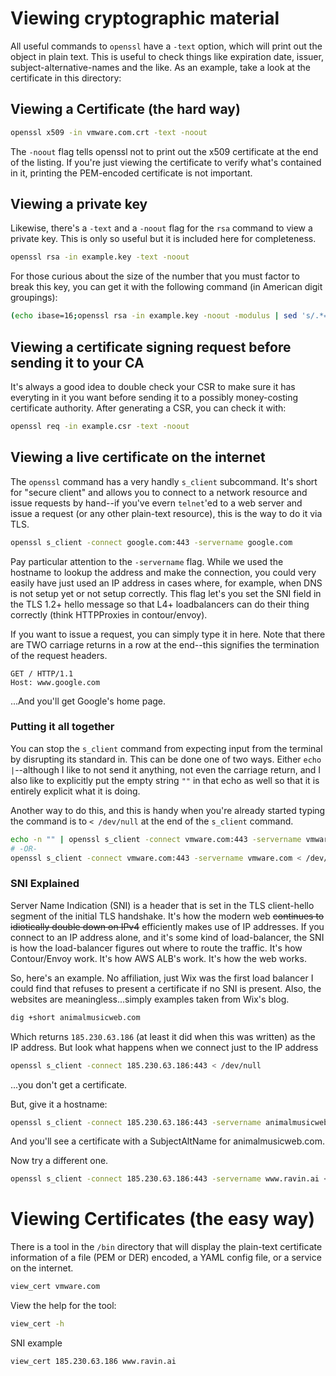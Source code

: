 # Viewing cryptographic material

All useful commands to `openssl` have a `-text` option, which will print out
the object in plain text. This is useful to check things like expiration date,
issuer, subject-alternative-names and the like. As an example, take a look at the certificate
in this directory:

## <a name="hard"></a> Viewing a Certificate (the hard way)

```bash
openssl x509 -in vmware.com.crt -text -noout
```

The `-noout` flag tells openssl not to print out the x509 certificate at the end
of the listing. If you're just viewing the certificate to verify what's contained in it,
printing the PEM-encoded certificate is not important.

## Viewing a private key

Likewise, there's a `-text` and a `-noout` flag for the `rsa` command to view
a private key. This is only so useful but it is included here for completeness.

```bash
openssl rsa -in example.key -text -noout
```

For those curious about the size of the number that you must factor to break this key, you
can get it with the following command (in American digit groupings):

```bash
(echo ibase=16;openssl rsa -in example.key -noout -modulus | sed 's/.*=//') | bc | tr -d '\n\\' | rev | sed 's/\(...\)/\1,/g' | sed 's/,$//' | rev; echo
```

## Viewing a certificate signing request before sending it to your CA

It's always a good idea to double check your CSR to make sure it has everyting in it you want before sending
it to a possibly money-costing certificate authority. After generating a CSR, you can check it with:

```bash
openssl req -in example.csr -text -noout
```

## Viewing a live certificate on the internet

The `openssl` command has a very handly `s_client` subcommand. It's short for "secure client"
and allows you to connect to a network resource and issue requests by hand--if you've evern `telnet`'ed to
a web server and issue a request (or any other plain-text resource), this is the way to do
it via TLS.

```bash
openssl s_client -connect google.com:443 -servername google.com
```

Pay particular attention to the `-servername` flag. While we used the hostname to lookup the address and
make the connection, you could very easily have just used an IP address in cases where, for example, when DNS is not setup yet
or not setup correctly. This flag let's you set the SNI field in the TLS 1.2+ hello message so that L4+ loadbalancers
can do their thing correctly (think HTTPProxies in contour/envoy).

If you want to issue a request, you can simply type it in here. Note that there are TWO carriage returns in a
row at the end--this signifies the termination of the request headers.

```
GET / HTTP/1.1
Host: www.google.com

```

...And you'll get Google's home page.

### Putting it all together

You can stop the `s_client` command from expecting input from the terminal by disrupting its standard in. This
can be done one of two ways. Either `echo |`--although I like to not send it anything, not even the carriage return,
and I also like to explicitly put the empty string `""` in that echo as well so that it is entirely explicit what it
is doing.

Another way to do this, and this is handy when you're already started typing the command is to `< /dev/null` at the end
of the `s_client` command. 

```bash
echo -n "" | openssl s_client -connect vmware.com:443 -servername vmware.com | openssl x509 -text -noout | less
# -OR-
openssl s_client -connect vmware.com:443 -servername vmware.com < /dev/null | openssl x509 -text -noout | less
```

### SNI Explained

Server Name Indication (SNI) is a header that is set in the TLS client-hello segment of the initial TLS handshake.
It's how the modern web ~~continues to idiotically double down on IPv4~~ efficiently makes use of IP addresses. If
you connect to an IP address alone, and it's some kind of load-balancer, the SNI is how the load-balancer figures out
where to route the traffic. It's how Contour/Envoy work. It's how AWS ALB's work. It's how the web works.

So, here's an example. No affiliation, just Wix was the first load balancer I could find that refuses to present
a certificate if no SNI is present. Also, the websites are meaningless...simply examples taken from Wix's blog.

```bash
dig +short animalmusicweb.com
```

Which returns `185.230.63.186` (at least it did when this was written) as the IP address. But look what
happens when we connect just to the IP address

```bash
openssl s_client -connect 185.230.63.186:443 < /dev/null
```

...you don't get a certificate.

But, give it a hostname:

```bash
openssl s_client -connect 185.230.63.186:443 -servername animalmusicweb.com < /dev/null
```

And you'll see a certificate with a SubjectAltName for animalmusicweb.com.

Now try a different one.

```bash
openssl s_client -connect 185.230.63.186:443 -servername www.ravin.ai < /dev/null
```

# <a name="easy"></a> Viewing Certificates (the easy way)

There is a tool in the `/bin` directory that will display the plain-text certificate information of
a file (PEM or DER) encoded, a YAML config file, or a service on the internet.

```bash
view_cert vmware.com
```

View the help for the tool:

```bash
view_cert -h
```

SNI example

```bash
view_cert 185.230.63.186 www.ravin.ai
```
